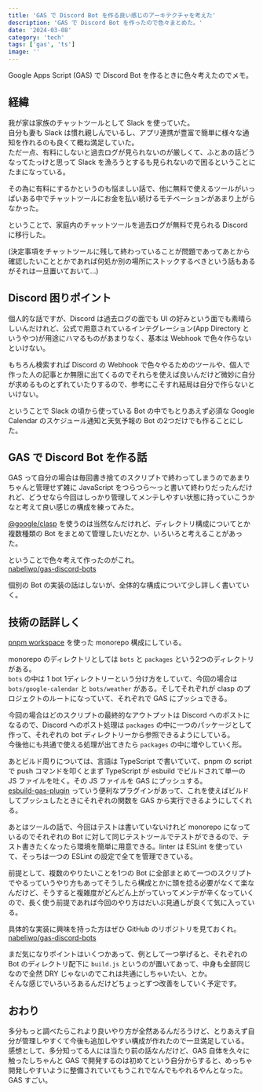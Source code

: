 ```yaml
---
title: 'GAS で Discord Bot を作る良い感じのアーキテクチャを考えた'
description: 'GAS で Discord Bot を作ったので色々まとめた。'
date: '2024-03-08'
category: 'tech'
tags: ['gas', 'ts']
image: ''
---
```


Google Apps Script (GAS) で Discord Bot を作るときに色々考えたのでメモ。

## 経緯

我が家は家族のチャットツールとして Slack を使っていた。  
自分も妻も Slack は慣れ親しんでいるし、アプリ連携が豊富で簡単に様々な通知を作れるのも良くて概ね満足していた。  
ただ一点、有料にしないと過去ログが見られないのが厳しくて、ふとあの話どうなってたっけと思って Slack を漁ろうとするも見られないので困るということにたまになっている。

その為に有料にするかというのも悩ましい話で、他に無料で使えるツールがいっぱいある中でチャットツールにお金を払い続けるモチベーションがあまり上がらなかった。

ということで、家庭内のチャットツールを過去ログが無料で見られる Discord に移行した。

(決定事項をチャットツールに残して終わっていることが問題であってあとから確認したいこととかであれば何処か別の場所にストックするべきという話もあるがそれは一旦置いておいて…)

## Discord 困りポイント

個人的な話ですが、Discord は過去ログの面でも UI の好みという面でも素晴らしいんだけれど、公式で用意されているインテグレーション(App Directory というやつ)が用途にハマるものがあまりなく、基本は Webhook で色々作らないといけない。

もちろん検索すれば Discord の Webhook で色々やるためのツールや、個人で作った人の記事とか無限に出てくるのでそれらを使えば良いんだけど微妙に自分が求めるものとずれていたりするので、参考にこそすれ結局は自分で作らないといけない。

ということで Slack の頃から使っている Bot の中でもとりあえず必須な Google Calendar のスケジュール通知と天気予報の Bot の2つだけでも作ることにした。

## GAS で Discord Bot を作る話

GAS って自分の場合は毎回書き捨てのスクリプトで終わってしまうのであまりちゃんと管理せず雑に JavaScript をつらつら〜っと書いて終わりだったんだけれど、どうせなら今回はしっかり管理してメンテしやすい状態に持っていこうかなと考えて良い感じの構成を練ってみた。

[@google/clasp](https://github.com/google/clasp/) を使うのは当然なんだけれど、ディレクトリ構成についてとか複数種類の Bot をまとめて管理したいだとか、いろいろと考えることがあった。

ということで色々考えて作ったのがこれ。  
[nabeliwo/gas-discord-bots](https://github.com/nabeliwo/gas-discord-bots)

個別の Bot の実装の話はしないが、全体的な構成について少し詳しく書いていく。

## 技術の話詳しく

[pnpm workspace](https://pnpm.io/ja/workspaces) を使った monorepo 構成にしている。

monorepo のディレクトリとしては `bots` と `packages` という2つのディレクトリがある。  
`bots` の中は 1 bot 1ディレクトリーという分け方をしていて、今回の場合は `bots/google-calendar` と `bots/weather` がある。そしてそれぞれが clasp のプロジェクトのルートになっていて、それぞれで GAS にプッシュできる。

今回の場合はどのスクリプトの最終的なアウトプットは Discord へのポストになるので、Discord へのポスト処理は `packages` の中に一つのパッケージとして作って、それぞれの bot ディレクトリーから参照できるようにしている。  
今後他にも共通で使える処理が出てきたら `packages` の中に増やしていく形。

あとビルド周りについては、言語は TypeScript で書いていて、pnpm の script で push コマンドを叩くとまず TypeScript が esbuild でビルドされて単一の JS ファイルを吐く。その JS ファイルを GAS にプッシュする。  
[esbuild-gas-plugin](https://github.com/mahaker/esbuild-gas-plugin) っていう便利なプラグインがあって、これを使えばビルドしてプッシュしたときにそれぞれの関数を GAS から実行できるようにしてくれる。

あとはツールの話で、今回はテストは書いていないけれど monorepo になっているのでそれぞれの Bot に対して同じテストツールでテストができるので、テスト書きたくなったら環境を簡単に用意できる。linter は ESLint を使っていて、そっちは一つの ESLint の設定で全てを管理できている。

前提として、複数のやりたいことを1つの Bot に全部まとめて一つのスクリプトでやるっていうやり方もあってそうしたら構成とかに頭を捻る必要がなくて楽なんだけど、そうすると複雑度がどんどん上がっていってメンテが辛くなっていくので、長く使う前提であれば今回のやり方はだいぶ見通しが良くて気に入っている。

具体的な実装に興味を持った方はぜひ GitHub のリポジトリを見ておくれ。  
[nabeliwo/gas-discord-bots](https://github.com/nabeliwo/gas-discord-bots)

まだ気になりポイントはいくつかあって、例として一つ挙げると、それぞれの Bot のディレクトリ配下に `build.js` というのが置いてあって、中身も全部同じなので全然 DRY じゃないのでこれは共通にしちゃいたい、とか。  
そんな感じでいろいろあるんだけどちょっとずつ改善をしていく予定です。

## おわり

多分もっと調べたらこれより良いやり方が全然あるんだろうけど、とりあえず自分が管理しやすくて今後も追加しやすい構成が作れたので一旦満足している。  
感想として、多分知ってる人には当たり前の話なんだけど、GAS 自体を久々に触ったしちゃんと GAS で開発するのは初めてという自分からすると、めっちゃ開発しやすいように整備されていてもうこれでなんでもやれるやんとなった。  
GAS すごい。
